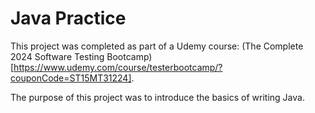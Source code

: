 # Java Practice
This project was completed as part of a Udemy course: (The Complete 2024 Software Testing Bootcamp)[https://www.udemy.com/course/testerbootcamp/?couponCode=ST15MT31224].

The purpose of this project was to introduce the basics of writing Java. 

 
